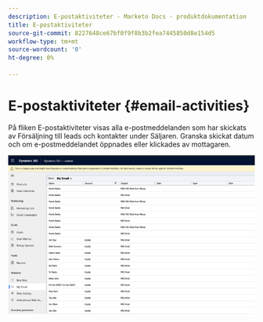 ```yaml
---
description: E-postaktiviteter - Marketo Docs - produktdokumentation
title: E-postaktiviteter
source-git-commit: 8227648ce67bf0f9f8b3b2fea7445850d8e154d5
workflow-type: tm+mt
source-wordcount: '0'
ht-degree: 0%

---
```


# E-postaktiviteter {#email-activities}

På fliken E-postaktiviteter visas alla e-postmeddelanden som har skickats av Försäljning till leads och kontakter under Säljaren. Granska skickat datum och om e-postmeddelandet öppnades eller klickades av mottagaren.

![](assets/email-activities-1.png)